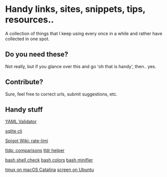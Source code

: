 # Handy links, sites, snippets, tips, resources..

A collection of things that I keep using every once in a while and rather have collected in one spot.

## Do you need these?

Not really, but if you glance over this and go 'oh that is handy', then.. yes. 

## Contribute?

Sure, feel free to correct urls, submit suggestions, etc.

## Handy stuff

[YAML Validator](http://www.yamllint.com/)

[sqlite cli](https://www.sqlite.org/cli.html)

[Spigot Wiki: rate-limi](https://www.spigotmc.org/wiki/rate-limit/)

[tldp: comparisons](http://tldp.org/LDP/abs/html/comparison-ops.html)
[tldr helper](https://tldr.ostera.io)

[bash shell check](https://www.shellcheck.net/)
[bash colors](https://misc.flogisoft.com/bash/tip_colors_and_formatting)
[bash minifier](http://bash-minifier.appspot.com/)

[tmux on macOS Catalina](https://nangkyeong.tistory.com/entry/Using-tmux-on-macOS-Catalina)
[screen on Ubuntu](https://www.digitalocean.com/community/tutorials/how-to-install-and-use-screen-on-an-ubuntu-cloud-server)